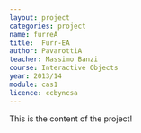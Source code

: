 ```yaml
---
layout: project
categories: project
name: furreA
title:  Furr-EA
author: PavarottiA
teacher: Massimo Banzi
course: Interactive Objects
year: 2013/14
module: cas1
licence: ccbyncsa
---
```

This is the content of the project!